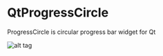 # QtProgressCircle
ProgressCircle is circular progress bar widget for Qt

![alt tag](https://raw.githubusercontent.com/mofr/QtProgressCircle/master/Demo.png)
